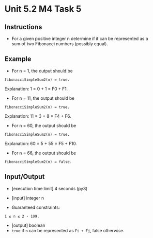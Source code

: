 # Unit 5.2 M4 Task 5

## Instructions
- For a given positive integer n determine if it can be represented as a sum of two Fibonacci numbers (possibly equal).

## Example

- For n = 1, the output should be
```
fibonacciSimpleSum2(n) = true.
```
Explanation: 1 = 0 + 1 = F0 + F1.

- For n = 11, the output should be
```
fibonacciSimpleSum2(n) = true.
```
Explanation: 11 = 3 + 8 = F4 + F6.

- For n = 60, the output should be
```
fibonacciSimpleSum2(n) = true.
```
Explanation: 60 = 5 + 55 = F5 + F10.

- For n = 66, the output should be
```
fibonacciSimpleSum2(n) = false.
```

## Input/Output

- [execution time limit] 4 seconds (py3)

- [input] integer n

- Guaranteed constraints:
```
1 ≤ n ≤ 2 · 109.
```

- [output] boolean
- ```true``` if ```n``` can be represented as ```Fi + Fj```, false otherwise.